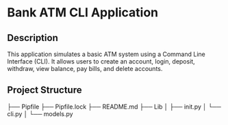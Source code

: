 # Bank ATM CLI Application

## Description

This application simulates a basic ATM system using a Command Line Interface (CLI). It allows users to create an account, login, deposit, withdraw, view balance, pay bills, and delete accounts.

## Project Structure

├── Pipfile
├── Pipfile.lock
├── README.md
├── Lib
│ ├── init.py
│ └── cli.py
│ └── models.py
